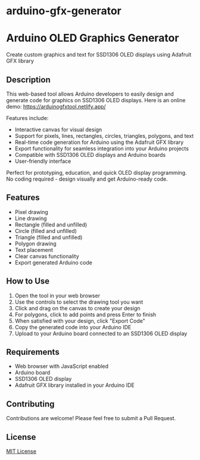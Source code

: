 # arduino-gfx-generator
# Arduino OLED Graphics Generator

Create custom graphics and text for SSD1306 OLED displays using Adafruit GFX library

## Description

This web-based tool allows Arduino developers to easily design and generate code for graphics on SSD1306 OLED displays. Here is an online demo: https://arduinogfxtool.netlify.app/

Features include:

- Interactive canvas for visual design
- Support for pixels, lines, rectangles, circles, triangles, polygons, and text
- Real-time code generation for Arduino using the Adafruit GFX library
- Export functionality for seamless integration into your Arduino projects
- Compatible with SSD1306 OLED displays and Arduino boards
- User-friendly interface

Perfect for prototyping, education, and quick OLED display programming. No coding required - design visually and get Arduino-ready code.

## Features

- Pixel drawing
- Line drawing
- Rectangle (filled and unfilled)
- Circle (filled and unfilled)
- Triangle (filled and unfilled)
- Polygon drawing
- Text placement
- Clear canvas functionality
- Export generated Arduino code

## How to Use

1. Open the tool in your web browser
2. Use the controls to select the drawing tool you want
3. Click and drag on the canvas to create your design
4. For polygons, click to add points and press Enter to finish
5. When satisfied with your design, click "Export Code"
6. Copy the generated code into your Arduino IDE
7. Upload to your Arduino board connected to an SSD1306 OLED display

## Requirements

- Web browser with JavaScript enabled
- Arduino board
- SSD1306 OLED display
- Adafruit GFX library installed in your Arduino IDE

## Contributing

Contributions are welcome! Please feel free to submit a Pull Request.

## License

[MIT License](LICENSE)